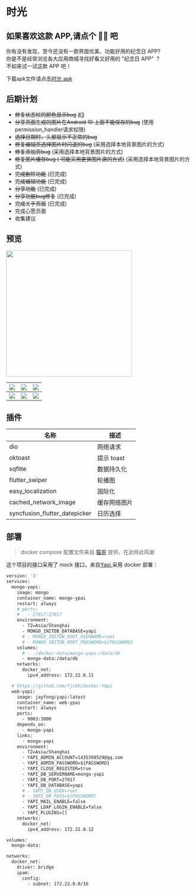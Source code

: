 # 时光

## 如果喜欢这款 APP,请点个 🌟🌟 吧

你有没有发现，至今还没有一款界面优美、功能好用的纪念日 APP?  
你是不是经常浏览各大应用商城寻找好看又好用的 "纪念日 APP" ？  
不如来试一试这款 APP 吧！   

下载apk文件请点击[时光 apk](http://d.firim.vip/daliy?release_id=5f58634423389f18ba5f3d04)

## 后期计划

- ~~修复状态栏的颜色显示bug~~    [#3](https://github.com/xieyezi/flutter-Anniversary/issues/3)
- ~~分享页面生成的图片在Android 10 上面不能保存的bug~~ (使用permission_handler请求权限)
- ~~选择日期时，头部显示不正常的bug~~
-  ~~修复编辑页选择图片时闪退的bug~~ (采用选择本地背景图片的方式)
-  ~~修复添加页bug~~ (采用选择本地背景图片的方式)
- ~~修复图片缓存bug ( 可能采用更换图片源的方式)~~ (采用选择本地背景图片的方式)
- ~~完成删除功能~~ (已完成)
- ~~完成编辑功能~~ (已完成)
- ~~分享功能~~  (已完成)
-  ~~分享功能bug修复~~  (已完成)
- ~~完成关于页面~~ (已完成)
- 完成心愿页面
- 收集建议



## 预览

<img src="./screenshot/daily.gif" width="340px" />


| ![](./screenshot/Screenshot_1.png) | ![](./screenshot/Screenshot_2.png) | ![](./screenshot/Screenshot_3.png) |
| :--------------------------------: | :--------------------------------: | :--------------------------------: |
| ![](./screenshot/Screenshot_4.png) | ![](./screenshot/Screenshot_5.png) | ![](./screenshot/Screenshot_6.png) |




## 插件

| 名称                          | 描述         |
| ----------------------------- | ------------ |
| dio                           | 网络请求     |
| oktoast                       | 提示 toast   |
| sqflite                       | 数据持久化   |
| flutter_swiper                | 轮播图       |
| easy_localization             | 国际化       |
| cached_network_image          | 缓存网络图片 |
| syncfusion_flutter_datepicker | 日历选择     |

## 部署

> docker compose 配置文件来自 [猫哥](https://github.com/ducafecat/docker-yapi.git) 提供，在此特此鸣谢

这个项目的接口采用了 mock 接口，来自[Yapi](https://github.com/YMFE/yapi),采用 docker 部署：

```dockerFile
version: '3'
services:
  mongo-yapi:
    image: mongo
    container_name: mongo-ypai
    restart: always
    # ports:
    #   - 27017:27017
    environment:
      - TZ=Asia/Shanghai
      - MONGO_INITDB_DATABASE=yapi
      # - MONGO_INITDB_ROOT_USERNAME=root
      # - MONGO_INITDB_ROOT_PASSWORD=${PASSWORD}
    volumes:
      # - ./docker-data/mongo-yapi:/data/db
      - mongo-data:/data/db
    networks:
      docker_net:
        ipv4_address: 172.22.0.11

  # https://github.com/fjc0k/docker-YApi
  web-yapi:
    image: jayfong/yapi:latest
    container_name: web-ypai
    restart: always
    ports:
      - 9003:3000
    depends_on:
      - mongo-yapi
    links:
      - mongo-yapi
    environment:
      - TZ=Asia/Shanghai
      - YAPI_ADMIN_ACCOUNT=1435398529@qq.com
      - YAPI_ADMIN_PASSWORD=${PASSWORD}
      - YAPI_CLOSE_REGISTER=true
      - YAPI_DB_SERVERNAME=mongo-yapi
      - YAPI_DB_PORT=27017
      - YAPI_DB_DATABASE=yapi
      # - YAPI_DB_USER=root
      # - YAPI_DB_PASS=${PASSWORD}
      - YAPI_MAIL_ENABLE=false
      - YAPI_LDAP_LOGIN_ENABLE=false
      - YAPI_PLUGINS=[]
    networks:
      docker_net:
        ipv4_address: 172.22.0.12

volumes:
  mongo-data:

networks:
  docker_net:
    driver: bridge
    ipam:
      config:
        - subnet: 172.22.0.0/16

```
